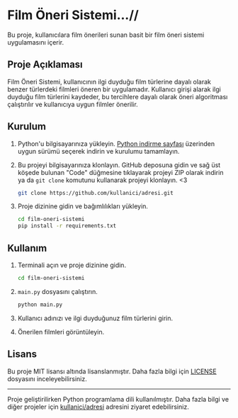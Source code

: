 # Film Öneri Sistemi...//

Bu proje, kullanıcılara film önerileri sunan basit bir film öneri sistemi uygulamasını içerir.

## Proje Açıklaması

Film Öneri Sistemi, kullanıcının ilgi duyduğu film türlerine dayalı olarak benzer türlerdeki filmleri öneren bir uygulamadır. Kullanıcı girişi alarak ilgi duyduğu film türlerini kaydeder, bu tercihlere dayalı olarak öneri algoritması çalıştırılır ve kullanıcıya uygun filmler önerilir.

## Kurulum

1. Python'u bilgisayarınıza yükleyin. [Python indirme sayfası](https://www.python.org/downloads/) üzerinden uygun sürümü seçerek indirin ve kurulumu tamamlayın.

2. Bu projeyi bilgisayarınıza klonlayın. GitHub deposuna gidin ve sağ üst köşede bulunan "Code" düğmesine tıklayarak projeyi ZIP olarak indirin ya da `git clone` komutunu kullanarak projeyi klonlayın. <3

    ```bash
    git clone https://github.com/kullanici/adresi.git
    ```

3. Proje dizinine gidin ve bağımlılıkları yükleyin.

    ```bash
    cd film-oneri-sistemi
    pip install -r requirements.txt
    ```

## Kullanım

1. Terminali açın ve proje dizinine gidin.

    ```bash
    cd film-oneri-sistemi
    ```

2. `main.py` dosyasını çalıştırın.

    ```bash
    python main.py
    ```

3. Kullanıcı adınızı ve ilgi duyduğunuz film türlerini girin.

4. Önerilen filmleri görüntüleyin.

## Lisans

Bu proje MIT lisansı altında lisanslanmıştır. Daha fazla bilgi için [LICENSE](LICENSE) dosyasını inceleyebilirsiniz.

---

Proje geliştirilirken Python programlama dili kullanılmıştır. Daha fazla bilgi ve diğer projeler için [kullanici/adresi](https://github.com/kullanici/adresi) adresini ziyaret edebilirsiniz.

